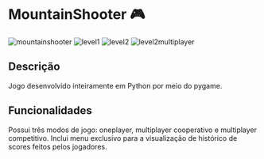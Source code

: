 # MountainShooter 🎮
![mountainshooter](https://github.com/user-attachments/assets/17d6bb26-d4b8-4d44-8ea2-9769a0254962)
![level1](https://github.com/user-attachments/assets/8bad1e00-81a5-448a-b25e-c9cb3c380c1a)
![level2](https://github.com/user-attachments/assets/57935b20-c8bc-4b4c-827a-4194a09b0b7f)
![level2multiplayer](https://github.com/user-attachments/assets/e345d5eb-bc33-491e-9c85-c7516f00f005)

## Descrição
Jogo desenvolvido inteiramente em Python por meio do pygame.

## Funcionalidades
Possui três modos de jogo: oneplayer, multiplayer cooperativo e multiplayer competitivo. Inclui menu exclusivo para a visualização de histórico de scores feitos pelos jogadores. 
